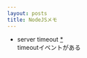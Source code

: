 ```yaml
---
layout: posts
title: NodeJSメモ
---
```


* server timeout [\*](https://nodejs.org/api/http.html#http_server_timeout)  
timeoutイベントがある
